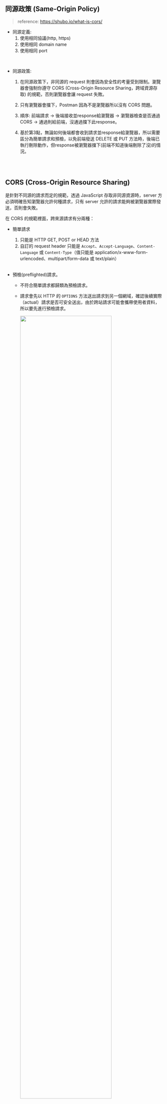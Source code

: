 ## 同源政策 (Same-Origin Policy)
> reference: https://shubo.io/what-is-cors/
* 同源定義: 
    1. 使用相同協議(http, https)
    2. 使用相同 domain name
    3. 使用相同 port 

<br/>
    
* 同源政策: 

    1. 在同源政策下，非同源的 request 則會因為安全性的考量受到限制。瀏覽器會強制你遵守 CORS (Cross-Origin Resource Sharing，跨域資源存取) 的規範，否則瀏覽器會讓 request 失敗。

    2. 只有瀏覽器會擋下，Postman 因為不是瀏覽器所以沒有 CORS 問題。

    3. 順序: 前端請求 -> 後端接收並response給瀏覽器 -> 瀏覽器檢查是否通過CORS -> 通過則給前端，沒通過擋下此response。

    4. 基於第3點，無論如何後端都會收到請求並response給瀏覽器，所以需要區分為簡單請求和預檢，以免前端發送 DELETE 或 PUT 方法時，後端已執行刪除動作，但response被瀏覽器擋下(前端不知道後端刪除了沒)的情況。

<br/>

<br/>

## CORS (Cross-Origin Resource Sharing)
是針對不同源的請求而定的規範，透過 JavaScript 存取非同源資源時，server 方必須明確告知瀏覽器允許何種請求，只有 server 允許的請求能夠被瀏覽器實際發送，否則會失敗。

在 CORS 的規範裡面，跨來源請求有分兩種：
* 簡單請求
    1. 只能是 HTTP GET, POST or HEAD 方法
    2. 自訂的 request header 只能是 `Accept`、`Accept-Language`、`Content-Language` 或 `Content-Type`（值只能是 application/x-www-form-urlencoded、multipart/form-data 或 text/plain）

    <br/>

* 預檢(preflighted)請求。
    * 不符合簡單請求都歸類為預檢請求。
    * 請求會先以 HTTP 的 `OPTIONS` 方法送出請求到另一個網域，確認後續實際（actual）請求是否可安全送出，由於跨站請求可能會攜帶使用者資料，所以要先進行預檢請求。

        <img src="https://developer.mozilla.org/en-US/docs/Web/HTTP/CORS/preflight_correct.png" width=80%>


* CORS設定(spring boot為例)

    ```java
    // 允許的 header
    private static final String ALLOWED_HEADERS = "x-requested-with, authorization, Content-Type, Authorization, credential, X-XSRF-TOKEN";
    // 允許的 http method
    private static final String ALLOWED_METHODS = "GET, PUT, POST, DELETE, OPTIONS";
    // 允許的網域
    private static final String ALLOWED_ORIGIN = "*";
    // 告訴瀏覽器幾秒之內不用再次預檢
    private static final String MAX_AGE = "3600";
    ```

<br/>

<br/>

## 後端Header
* `Access-Control-Allow-Origin`， 例如 SiteA 想要連到 SiteB，並且獲取資訊，則 SiteB 需要在 Response Header 中加入此 header 讓瀏覽器知道 SiteA 是被允許讀取資源的。

    ```js
    // 允許所有網域讀取資源
    Access-Control-Allow-Origin: *
    ```